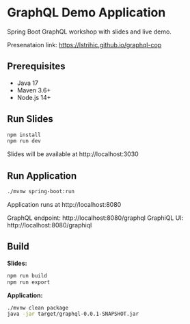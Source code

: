# GraphQL Demo Application

Spring Boot GraphQL workshop with slides and live demo.

Presenataion link: https://lstrihic.github.io/graphql-cop

## Prerequisites

- Java 17
- Maven 3.6+
- Node.js 14+

## Run Slides

```bash
npm install
npm run dev
```

Slides will be available at http://localhost:3030

## Run Application

```bash
./mvnw spring-boot:run
```

Application runs at http://localhost:8080

GraphQL endpoint: http://localhost:8080/graphql
GraphiQL UI: http://localhost:8080/graphiql

## Build

**Slides:**
```bash
npm run build
npm run export
```

**Application:**
```bash
./mvnw clean package
java -jar target/graphql-0.0.1-SNAPSHOT.jar
```
